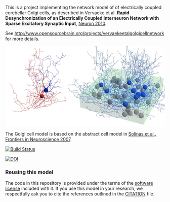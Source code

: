 This is a project implementing the network model of of electrically coupled cerebellar Golgi cells, as described in Vervaeke et al. 
**Rapid Desynchronization of an Electrically Coupled Interneuron Network 
with Sparse Excitatory Synaptic Input**, [Neuron 2010](http://www.sciencedirect.com/science/article/pii/S089662731000512X).

See http://www.opensourcebrain.org/projects/vervaekeetalgolgicellnetwork 
for more details.

![2cells](https://raw.githubusercontent.com/OpenSourceBrain/VervaekeEtAl-GolgiCellNetwork/master/neuroConstruct/images/medium.png)

The Golgi cell model is based on the abstract cell model in [Solinas et al., Frontiers in Neuroscience 2007](http://www.opensourcebrain.org/projects/4).

[![Build Status](https://travis-ci.org/OpenSourceBrain/VervaekeEtAl-GolgiCellNetwork.svg?branch=master)](https://travis-ci.org/OpenSourceBrain/VervaekeEtAl-GolgiCellNetwork)

[![DOI](https://www.zenodo.org/badge/4960822.svg)](https://www.zenodo.org/badge/latestdoi/4960822)

### Reusing this model

The code in this repository is provided under the terms of the [software license](LICENSE) included with it. If you use this model in your research, we respectfully ask you to cite the references outlined in the [CITATION](CITATION.md) file.

